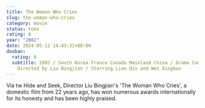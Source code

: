 ```yaml
---
title: The Woman Who Cries
slug: the-woman-who-cries
category: movie
status: todo
rating: 0
year: "2002"
date: 2024-05-12 14:43:31+08:00
douban:
  rating: 8
  subtitle: 2002 / South Korea France Canada Mainland China / Drama Comedy /
    Directed by Liu Bingjian / Starring Liao Qin and Wei Xingkun
---
```


Via tw Hide and Seek, Director Liu Bingjian's 'The Woman Who Cries', a domestic film from 22 years ago, has won numerous awards internationally for its honesty and has been highly praised.
